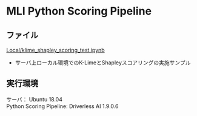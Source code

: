 # MLI Python Scoring Pipeline

## ファイル
[Local/klime_shapley_scoring_test.ipynb](./Local/klime_shapley_scoring_test.ipynb)
- サーバ上ローカル環境でのK-LimeとShapleyスコアリングの実施サンプル  
  

## 実行環境
サーバ： Ubuntu 18.04  
Python Scoring Pipeline: Driverless AI 1.9.0.6  
